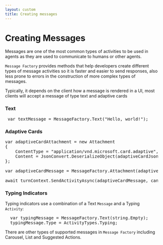 ```yaml
---
layout: custom
title: Creating messages
---
```


# Creating Messages

Messages are one of the most common types of activities to be used in agents as they are used to communicate to humans or other agents.

`Message Factory` provides methods that help developers create different types of message activities so it is faster and easier to send responses, also less prone to errors in the construction of more complex types of messages.

Typically, it depends on the client how a message is rendered in a UI, most clients will accept a message of type text and adaptive cards

### Text

<pre>
 var textMessage = MessageFactory.Text("Hello, world!");
</pre>

### Adaptive Cards

<pre>
var adaptiveCardAttachment = new Attachment
{
    ContentType = "application/vnd.microsoft.card.adaptive",
    Content = JsonConvert.DeserializeObject(adaptiveCardJson)
};

var adaptiveCardMessage = MessageFactory.Attachment(adaptiveCardAttachment);

await turnContext.SendActivityAsync(adaptiveCardMessage, cancellationToken);
</pre>

### Typing Indicators

Typing indicators use a combination of a Text `Message` and a Typing `Activity`:

<pre>
  var typingMessage = MessageFactory.Text(string.Empty);
  typingMessage.Type = ActivityTypes.Typing;
</pre>

There are other types of supported messages in `Message Factory` including Carousel, List and Suggested Actions. 
